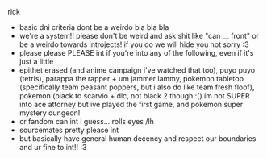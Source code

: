 rick 
- basic dni criteria dont be a weirdo bla bla bla 
- we're a system!! please don't be weird and ask shit like "can __ front" or be a weirdo towards introjects! if you do we will hide you not sorry :3
- please please PLEASE int if you're into any of the following, even if it's just a little
- epithet erased (and anime campaign i've watched that too), puyo puyo (tetris), parappa the rapper + um jammer lammy, pokemon tabletop (specifically team peasant poppers, but i also do like team fresh floof), pokemon (black to scarvio + dlc, not black 2 though :[) im not SUPER into ace attorney but ive played the first game, and pokemon super mystery dungeon!
- cr fandom can int i guess... rolls eyes /lh 
- sourcemates pretty please int 
- but basically have general human decency and respect our boundaries and ur fine to int!! :3
